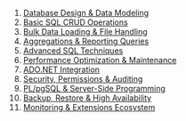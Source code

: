1. [Database Design & Data Modeling](docs/db_design_data_modeling.md)
2. [Basic SQL CRUD Operations](docs/basic_crud_operations.md)
3. [Bulk Data Loading & File Handling](docs/bulk_data_loading_and_file.md)
4. [Aggregations & Reporting Queries](docs/group_by_having.md)
5. [Advanced SQL Techniques](docs/cte_fulltext_search.md)
6. [Performance Optimization & Maintenance](docs/explain_analyze.md)
7. [ADO.NET Integration]()
8. [Security, Permissions & Auditing](docs/security_permission_audit.md)
9. [PL/pgSQL & Server-Side Programming](docs/server_side_progamming.md)
10. [Backup, Restore & High Availability](docs/backup_restore.md)
11. [Monitoring & Extensions Ecosystem]()
